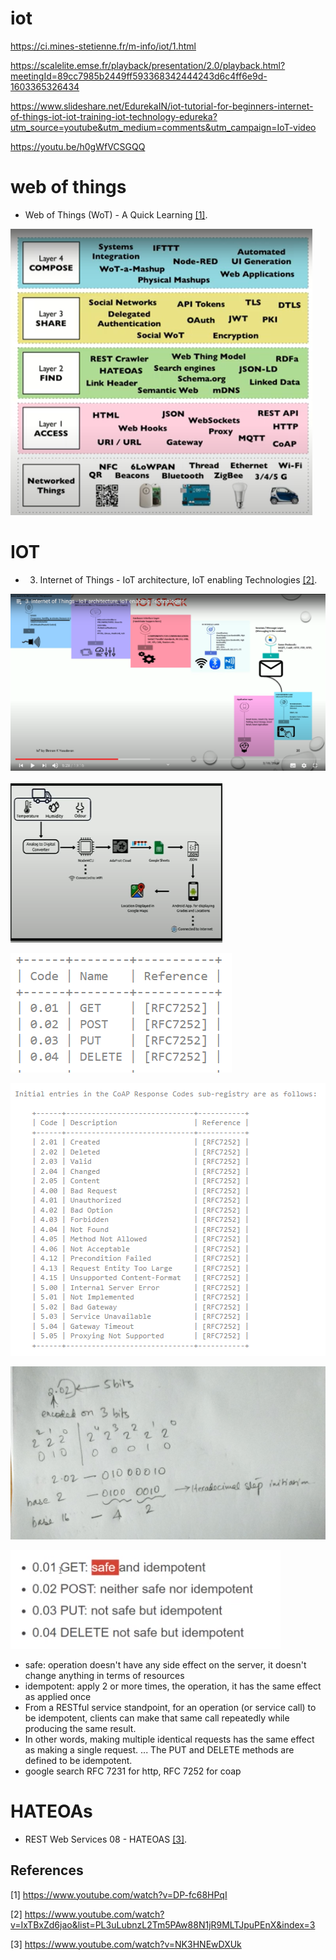 # iot

https://ci.mines-stetienne.fr/m-info/iot/1.html

https://scalelite.emse.fr/playback/presentation/2.0/playback.html?meetingId=89cc7985b2449ff593368342444243d6c4ff6e9d-1603365326434

https://www.slideshare.net/EdurekaIN/iot-tutorial-for-beginners-internet-of-things-iot-iot-training-iot-technology-edureka?utm_source=youtube&utm_medium=comments&utm_campaign=IoT-video

https://youtu.be/h0gWfVCSGQQ

# web of things

- Web of Things (WoT) - A Quick Learning [[1]](#1).

![IOT](https://github.com/anindameister/IOT/blob/main/snaps/26.PNG)

# IOT 



- 3. Internet of Things - IoT architecture, IoT enabling Technologies [[2]](#2).


![IOT](https://github.com/anindameister/IOT/blob/main/snaps/27.PNG)

![IOT](https://github.com/anindameister/IOT/blob/main/snaps/28.PNG)

![IOT](https://github.com/anindameister/IOT/blob/main/snaps/29.PNG)

![IOT](https://github.com/anindameister/IOT/blob/main/snaps/30.PNG)

![IOT](https://github.com/anindameister/IOT/blob/main/snaps/31.PNG)

![IOT](https://github.com/anindameister/IOT/blob/main/snaps/32.PNG)

- safe: operation doesn't have any side effect on the server, it doesn't change anything in terms of resources 
- idempotent: apply 2 or more times, the operation, it has the same effect as applied once
- From a RESTful service standpoint, for an operation (or service call) to be idempotent, clients can make that same call repeatedly while producing the same result. 
- In other words, making multiple identical requests has the same effect as making a single request. ... The PUT and DELETE methods are defined to be idempotent.
- google search RFC 7231 for http, RFC 7252 for coap

# HATEOAs

- REST Web Services 08 - HATEOAS  [[3]](#3).


## References
<a id="1">[1]</a> 
https://www.youtube.com/watch?v=DP-fc68HPqI

<a id="2">[2]</a>
https://www.youtube.com/watch?v=IxTBxZd6jao&list=PL3uLubnzL2Tm5PAw88N1jR9MLTJpuPEnX&index=3

<a id="3">[3]</a>
https://www.youtube.com/watch?v=NK3HNEwDXUk